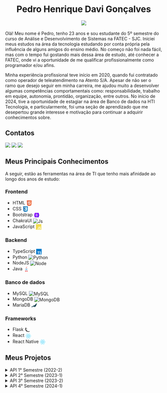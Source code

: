 <h1 align="center"> Pedro Henrique Davi Gonçalves </h1>


<p align="center">
  <img src="./Arquivos/Foto-portifolio.jpg" width="320"/>
</p>

Olá! Meu nome é Pedro, tenho 23 anos e sou estudante do 5º semestre do curso de Análise e Desenvolvimento de Sistemas na FATEC - SJC. Iniciei meus estudos na área da tecnologia estudando por conta própria pela influência de alguns amigos do ensino médio. No começo não foi nada fácil, mas com o tempo fui gostando mais dessa área de estudo, até conhecer a FATEC, onde vi a oportunidade de me qualificar profissionalmente como programador e/ou afins.

Minha experiência profissional teve início em 2020, quando fui contratado como operador de teleatendimento na Atento S/A. Apesar de não ser o ramo que desejo seguir em minha carreira, me ajudou muito a desenvolver algumas competências comportamentais como: responsabilidade, trabalho em equipe, autonomia, prontidão, organização, entre outros.
No início de 2024, tive a oportunidade de estagiar na área de Banco de dados na HTI Tecnologia, e particularmente, foi uma seção de aprendizado que me desepertou grande interesse e motivação para continuar a adquirir conhecimentos sobre.



## Contatos
<div>
<a href="https://www.linkedin.com/in/pedrohdavi"target="_blank"><img src="https://img.shields.io/badge/-LinkedIn-%230077B5?style=for-the-badge&logo=linkedin&logoColor=white" target="_blank"></a>
<a href="mailto:pedro.henrique04896@gmail.com"target="_blank"><img src="https://img.shields.io/badge/Gmail-D14836?style=for-the-badge&logo=gmail&logoColor=white" target="_blank"></a>
<a href="https://github.com/PedrohDavi"><img src = "https://img.shields.io/badge/github-%23121011.svg?style=for-the-badge&logo=github&logoColor=white"/></a>
</div>

## Meus Principais Conhecimentos

A seguir, estão as ferramentas na área de TI que tenho mais afinidade ao longo dos anos de estudo:

### Frontend
- HTML <img align="center" alt="HTML" height="18" width="18" src="https://raw.githubusercontent.com/devicons/devicon/master/icons/html5/html5-original.svg">
- CSS <img align="center" alt="CSS" height="18" width="18" src="https://raw.githubusercontent.com/devicons/devicon/master/icons/css3/css3-original.svg">
- Bootstrap <img align="center" alt="Js" height="18" width="18" src="https://github.com/devicons/devicon/blob/master/icons/bootstrap/bootstrap-original.svg">
- ChakraUI <img align="center" alt="Js" height="18" width="18" src="./Arquivos/Icons/icons8-chakra-ui.svg">
- JavaScript <img align="center" alt="Js" height="18" width="18" src="https://raw.githubusercontent.com/devicons/devicon/master/icons/javascript/javascript-plain.svg">

### Backend
- TypeScript <img align="center" alt="Ts" height="18" width="18" src="https://raw.githubusercontent.com/devicons/devicon/master/icons/typescript/typescript-plain.svg">
- Python <img align="center" alt="Python" height="18" width="18" src="https://cdn.jsdelivr.net/gh/devicons/devicon@latest/icons/python/python-original.svg" />
- NodeJS <img align="center" alt="Node" height="18" width="18" src="https://cdn.jsdelivr.net/gh/devicons/devicon@latest/icons/nodejs/nodejs-plain-wordmark.svg" />
- Java <img align="center" alt="Java" height="18" width="18" src="https://github.com/devicons/devicon/blob/master/icons/java/java-original-wordmark.svg">

### Banco de dados
- MySQL <img align="center" alt="MySQL" height="18" width="18" src="https://cdn.jsdelivr.net/gh/devicons/devicon@latest/icons/mysql/mysql-original.svg" />
- MongoDB <img align="center" alt="MongoDB" height="18" width="18" src="https://cdn.jsdelivr.net/gh/devicons/devicon@latest/icons/mongodb/mongodb-original.svg" />
- MariaDB <img align="center" alt="MariaDB" height="18" width="18" src="https://github.com/devicons/devicon/blob/master/icons/mariadb/mariadb-original.svg" />

### Frameworks
- Flask <img align="center" alt="Flask" height="18" width="18" src="https://github.com/devicons/devicon/blob/master/icons/flask/flask-original.svg" />
- React <img align="center" alt="Flask" height="18" width="18" src="https://github.com/devicons/devicon/blob/master/icons/react/react-original.svg" />
- React Native <img align="center" alt="Flask" height="18" width="18" src="https://github.com/devicons/devicon/blob/master/icons/react/react-original.svg" />

## Meus Projetos

<details> 
<summary>API 1° Semestre (2022-2)</summary>
<br>

O primeiro projeto realizado ao longo do curso foi um desafio proposto pela própria FATEC-SJC. A instituição exerceu o papel de empresa parceira e tivemos como nosso cliente final o professor Antônio Egydio São Tiago Graça, que foi muito importante para o aprendizado sobre como funciona a relação com um cliente.

O objetivo do projeto proposto visa a identificação de problemas em computadores dos laborátórios de informática da FATEC-SJC, e a partir disso, realizar abertura de chamados internos para que as correções sejam aplicadas de forma mais rápida e efetiva.

Suportfy foi o nome dado a aplicação feita pela minha equipe (Equipe Alpha), que trouxe uma aplicação web simples e intuitiva capaz de visualizar todos os laboratórios de informática e seus computadores, abrir chamados e encaminhá-los por e-mail para a área responsável e editar layouts, tornando a manipulação de máquinas mais prática.


<h3>Github do projeto</h3>

[GitHub](https://github.com/EquipeAlpha1/suportfyAPI)


### Tecnologias Utilizadas

As tecnologias utilizadas nesse projeto foram as seguintes:

* HTML e CSS - Principais recursos no desenvolvimento Frontend;
* BootStrap - Biblioteca que serviu para estilização e padronização das interfaces desenvolvidas;
* JavaScript - Recurso usado no Frontend que tornou as páginas do projeto mais interativas;
* Flask - Framework utilizado para facilitar a integração das tecnologias do software;
* Python - Linguagem de programação que atuou no Backend do software;
* SQLite - Banco de dados relacional de uso simples que foi capaz de salvar os dados dos laboratórios e das máquinas, assim como suas alterações.

<details>
<summary><h3>Contribuições Pessoais</h3></summary>
<br>
  
* Atuação no time de desenvolvimento, contribuindo com a construção e estilização de páginas. Em todos os códigos, busquei manter o HTML o mais semântico possível para facilitar a compreensão e manutenção do código;
* Responsável pela tela inicial, incluindo instruções sobre o funcionamento do software. O uso da tecnologia Bootstrap foi essencial, para componentes personalizados e reutilizáveis;
* Implementação do componente header com menu de navegação;
* Responsável por toda a documentação do projeto, incluindo o README.
 
Nota: Inicialmente, realizava commits diretamente pela conta do projeto, posteriormente entendi que não é uma boa prática.
</details>

### Hard Skills
As hard skills que mais desenvolvi com o projeto foram:

* HTML e CSS - uso com ajuda dos integrantes e professores;
* JavaScript - uso com ajuda de integrantes;
* BootStrap - uso com autonomia.


### Soft Skills
As soft skills quem me ajudaram no projeto foram:

* Organização - Muito importante pra mim, pois a ordem de realização das tarefas precisou ser distribuída de maneira assertiva para que nenhuma parte do desenvolvimento do grupo fosse comprometida, tanto na documentação como no código;

* Trabalho em equipe - Essencial para o sucesso do projeto, porque cada integrante trabalha de uma forma e tem determinado nível de conhecimento, as reuniões e conversas individuais com os demais desenvolvedores ajudaram de maneira significante na divisão de tarefas e esforços. Além disso, buscar o auxilio de integrantes com mais conhecimento e experiência foi determinante para conclusão de minhas tarefas.

* Resilência - Soft skill extremamente necessária, principalmente após a primeira entrega, onde tivemos um feedback negativo do cliente. Serviu de motivação e para entendimento do que precisaria ser mudado, a resilência me ajudou a levar esse feedback como uma oportunidade de melhorar nos quesitos desenvolvimento e apresentação ao cliente. 

</details>

<details>
<summary>API 2° Semestre (2023-1)</summary>
<br>

No segundo semestre do curso, a "empresa parceira" foi novamente a própria FATEC-SJC com o professor Giuliano Araujo Bertoti sendo o cliente, e o desafio proposto foi uma ferramenta de gerenciamento escolar, visando otimizar a organização de um professor em relação a seus alunos, no que diz respeito a atividades, trabalhos e provas.

A solução apresentada pela Equipe Alpha, foi uma ferramenta desktop que exibe de forma objetiva informações sobre atividades e pendências de alunos que ainda não atenderam determinada demanda do professor. O software desenvolvido, não tem a necessidade de conexão com a internet, pois o cenário apresentado pelo cliente propôs que não fosse necessário devido a baixa qualidade da mesma no contexto. Com a solução apresentada, o usuário é capaz de cadastrar escolas, turmas, alunos e atividades, além disso também é possível visualizar os alunos que ainda não entregaram determinada atividade.

<h3>Github do projeto</h3>

[GitHub](https://github.com/EquipeAlpha1/Agis)

### Tecnologias Utilizadas

As tecnologias utilizadas nesse projeto foram as seguintes:

* Java - Linguagem de programação usada no front e backend;
* MySQL - Banco de dados relacional usado na aplicação;
* Astah - Ferramenta usada para fazer diagrama UML, modelagem do Backend;
* Jira - Gerenciamento de tarefas do grupo;
* Figma - Prototipação das interfaces de usuário;
* Intellij IDEA - IDE usada pra desenvolvimento.


<details>
<summary><h3>Contribuições Pessoais</h3></summary>
  
* Atuei na modelagem inicial do diagrama UML, que se mostrou muito importante no desenvolvimento do projeto, pois todas as interações relacionadas ao backend, seguiram a estrutura apresentada no diagrama;
* Participei da modelagem do Banco de dados, visando armazenar apenas o necessário no contexto da aplicação. A escolha do Banco de dados MySQL, se deu por conta da compatibilidade e facilidade da implementação no software;
* Criei as páginas de cadastro de escola, turma e aluno, para isso foi utilizado Java Swing que visou priorizar mais a funcionalidade das interfaces do que a estilização, pois as telas do usuário são simples, porém intuitivas para uso;
* Nessa API também pude participar na escolha das tecnologias utilizadas e na avaliação de como essas seriam benéficas ao grupo. Optar por Java Swing, se mostrou eficiente, pois trouxe mais facilidade no uso com a IDE escolhida e na visulização das interfaces do frontend, consequentemente melhorou a produtividade na criação das telas de usuário.
</details>

### Hard Skills
As hard skills que mais desenvolvi com o projeto foram:

* Java - Faço com ajuda;
* Modelagem UML - Faço com ajuda;
* Modelagem BD - Faço com autonomia;
* Versionamento de código (Git) - Faço com autonomia.

### Soft Skills
As soft skills quem me ajudaram no projeto foram:

* Autonomia - Devido a algumas ausências importantes com relação a API anterior, foi necessário realizar muitas das tarefas de forma autônoma, com isso muitas video aulas e conversas com o professor da matéria relacionada, foram necessárias e ajudaram de forma significativa;
* Proatividade - Com um grupo menor do que o anterior, precisei mostrar atitude de se colocar a disposição para que a produtividade do trabalho não fosse afetada, visto que a carga de tarefas seria maior;
* Assertividade - A assertividade foi essencial no momento de tomar decisões rápidas e claras durante a execução do projeto, principalmente no início quando foi necessário definir as tecnlogias a serem utilizadas. Saber comunicar de forma objetiva e precisa tanto problemas quanto soluções ajudou a manter o foco da equipe, garantindo que o andamento das tarefas fosse eficiente e que as expectativas do cliente fossem atendidas.
</details>

<details> 
<summary>API 3° Semestre (2023-2)</summary>
<br>

A terceira API foi realizada com a equipe BuzzTech e teve como cliente a empresa Ionic Health. A organização propôs o desafio de desenvolver uma solução para gerenciamento de processos e auditorias, visando manter o controle e a organização dos mesmos e permitir o acompanhamento de cada etapa de determinado processo, garantindo assim o cumprimento dos prazos de clientes externos.

Com isso, desenvolvemos uma aplicação web capaz de criar, monitorar e registrar cada etapa dos processos regulatórios necessários para a Ionic Health. O ponto focal do projeto foi facilitar ao máximo a experiência do usuário, com interfaces intuitivas e de fácil acesso, visto que os processos a serem registrados já são de alta complexidade, segundo o cliente.


<h3>Github do projeto</h3>

[Github](https://github.com/BuzzTech-API/API_ADS_3SEMESTRE_2023.2)


### Tecnologias Utilizadas

As tecnologias utilizadas nesse projeto foram as seguintes:

* React - Framework usado para desenvolvimento Frontend;
* Chakra UI - Principal biblioteca usada para estilização do Frontend;
* TypeScript - Linguagem de programação para desenvolvimento Frontend;
* FastAPI - Ferramenta usada para testar as rotas Backend;
* Python - Linguagem de programação para desenvolvimento Backend;
* PostgreSQL - Banco de dados reacional usado na aplicação.


<details>
<summary><h3>Contribuições Pessoais</h3></summary>

* Essa API foi a que menos contribui com o time de desenvolvimento, mas pude compreender muito sobre outras formas de estilização e estruturação do frontend, isso porque além de usar o framework React, toda a construção dos componentes foi baseada na biblioteca Chakra UI.
* Minha principal contribuição foi codificando alguns modais, necessários para interação do usuário com outras partes da aplicação.
</details>


### Hard Skills
As hard skills que mais desenvolvi com o projeto foram:

* HTML e CSS - Faço com autonomia;
* React - Faço com ajuda;
* Chakra UI - Faço com autonomia.


### Soft Skills
As soft skills quem me ajudaram no projeto foram:

* Trabalho em equipe - Essa softskill foi desenvolvida por dois principais motivos, primeiro devido a relação de dependência entre tarefas e segundo por aceitar a ajuda de outros integrantes que possuem mais experiência no desenvolvimento web.

* Comunicação - Uma característica comportamental básica, porém essencial. Através da comunicação com o grupo (especialmente com o PO), me ajudou a entender de fato como determinada tarefa devia ser realizada e quais as características necessárias para validação do cliente.

</details>

<details>
<summary>API 4° Semestre (2024-1)</summary>
<br>

O projeto foi desenvolvido em parceria com a SIATT, uma empresa de grande renome no setor aeroespacial, reconhecida por sua atuação na fabricação de mísseis para a Marinha Brasileira. A SIATT buscava uma solução eficiente para o gerenciamento de reuniões entre seus colaboradores, atendendo às demandas de comunicação e organização, especialmente em um cenário corporativo de alta complexidade.

O problema proposto pela SIATT envolvia a dificuldade em centralizar e automatizar a gestão de reuniões que são realizadas diariamente pela empresa, tanto presenciais quanto virtuais. A empresa enfrentava desafios na organização de salas físicas, na criação e gestão de reuniões online, e na identificação de participantes de forma eficiente. Havia também a necessidade de integração com a API do Zoom, para automatizar o agendamento de reuniões, gerenciamento de usuários e controle de horários e locais, facilitando a participação dos colaboradores de diferentes locais e contextos.

Como solução, foi entregue um software robusto que integra diretamente com a API do Zoom, permitindo a criação e gestão de salas de reuniões, identificação dos usuários e o agendamento dinâmico de reuniões, seja para encontros presenciais ou virtuais. O sistema permitia uma visão clara de horários, participantes e locais, além de oferecer notificações automáticas para os envolvidos. Isso garantiu maior agilidade e organização nos processos de reuniões da SIATT, reduzindo problemas logísticos e aumentando a eficiência operacional.

<h3>Github do projeto</h3>

[GitHub](https://github.com/BuzzTech-API/API_ADS_4SEMESTRE_2024.1)

### Tecnologias Utilizadas

As tecnologias utilizadas nesse projeto foram as seguintes:

* React - Principal tecnologia usada no frontend para criação de componentes, páginas, entre outras funcionalidades;
* Docker - Utilizado para manter a aplicação independente, gerenciando cada parte do software em containers separados;
* Figma - Usado para prototipação do frontend do software;
* MySQL - Banco de dados relacional usado para salvar informações de salas, usuários e reuniões;
* Chakra-UI - Biblioteca usada no frontend para facilitar a utilização de componentes personalizados;
* NestJS - Tecnologia usada para trabalhar com microservices na aplicação;
* NextJS - Framework backend que foi útil para criação de rotas e gerenciar API do Zoom.


<details>
<summary><h3>Contribuições Pessoais</h3></summary>

Neste projeto, minha principal contribuição foi o desenvolvimento de todos os componentes de botões e a criação de formulários para o agendamento e gestão de salas físicas, virtuais e híbridas. Utilizando React como tecnologia principal, criei botões reutilizáveis e altamente customizáveis, com diferentes variações de estilo e comportamento, de acordo com as necessidades do sistema. Os botões foram projetados de forma modular, permitindo que fossem facilmente incorporados em diversos fluxos da aplicação, como em formulários, painéis de controle e telas de confirmação.

Além dos botões, também atuei na construção de formulários que permitiam a criação e gerenciamento de diferentes tipos de reuniões. Cada formulário foi desenvolvido com o objetivo de proporcionar uma experiência de uso clara e intuitiva, integrando campos específicos de reuniões físicas, virtuais (integradas com a API do Zoom) e híbridas.

A validação dos dados e a conexão dos campos do formulário ao backend, utilizando MySQL e Next.js, foi uma das partes mais críticas, garantindo que as informações inseridas fossem corretamente armazenadas e recuperadas para futuras interações.

A escolha por componentes modulares e formulários conectados ao backend foi justificada pela necessidade de escalabilidade e manutenção. Utilizando React, consegui criar uma base sólida de componentes que poderiam ser reutilizados em outras partes do sistema, reduzindo o esforço de desenvolvimento e aumentando a consistência da interface. A integração direta com o backend também foi fundamental para garantir a integridade dos dados e a comunicação eficiente entre frontend e backend.
</details>

### Hard Skills

As hard skills que mais desenvolvi com o projeto foram:

* React - uso com autonomia.
* Docker - uso com ajuda de integrantes;
* Chakra-UI - uso com autonomia.

### Soft Skills

As soft skills quem me ajudaram no projeto foram:

* Organização - Fundamental ao longo do projeto, já que precisei equilibrar as atividades acadêmicas com o desenvolvimento do software. Desenvolvi um cronograma pessoal para gerenciar meu tempo entre as sprints e as demandas do curso. Isso foi crucial para garantir que as entregas fossem realizadas dentro dos prazos, sem comprometer a qualidade do projeto. Além disso, a organização me ajudou a priorizar tarefas críticas, como a integração do front com o backend, garantindo um fluxo contínuo de trabalho.

* Trabalho em equipe - No projeto, colaborar com desenvolvedores de diferentes níveis de experiência e habilidades exigiu uma abordagem adaptativa. Participei ativamente de reuniões para alinhar expectativas, definir papéis e apoiar colegas em suas tarefas, quando necessário. A divisão eficiente das responsabilidades e as discussões regulares ajudaram a manter a sincronia entre o frontend e o backend, além de evitar retrabalho. Ao compartilhar conhecimentos e aprender com o time, consegui melhorar tanto minha produtividade quanto a dos outros membros da equipe.

</details>
